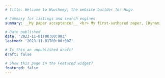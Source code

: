 ```yaml
---
# title: Welcome to Wowchemy, the website builder for Hugo

# Summary for listings and search engines
summary: __My paper acceptance!__ <br> My first-authored paper, [Dynamic Interpretable Change Point Detection for Physiological Data Analysis](https://proceedings.mlr.press/v225/yu23a/yu23a.pdf), has been accepted to the *Machine Learning for Health 2023 Proceedings* track! See you in New Orleans in December :)

# Date published
date: '2023-11-01T00:00:00Z'
lastmod: '2023-11-01T00:00:00Z'

# Is this an unpublished draft?
draft: false

# Show this page in the Featured widget?
featured: false
---
```

